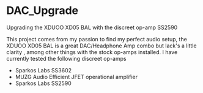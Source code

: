 # DAC_Upgrade
Upgrading the XDUOO XD05 BAL with the discreet op-amp SS2590

This project comes from my passion to find my perfect audio setup, the XDUOO XD05 BAL is a great DAC/Headphone Amp combo but lack's a little clarity , among other things with the stock op-amps installed.
I have currently tested the following discreet op-amps
* Sparkos Labs SS3602
* MUZG Audio Efficient JFET operational amplifier
* Sparkos Labs SS2590
